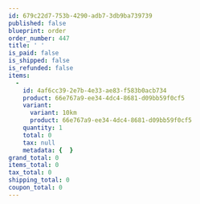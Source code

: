 ```yaml
---
id: 679c22d7-753b-4290-adb7-3db9ba739739
published: false
blueprint: order
order_number: 447
title: ' '
is_paid: false
is_shipped: false
is_refunded: false
items:
  -
    id: 4af6cc39-2e7b-4e33-ae83-f583b0acb734
    product: 66e767a9-ee34-4dc4-8681-d09bb59f0cf5
    variant:
      variant: 10km
      product: 66e767a9-ee34-4dc4-8681-d09bb59f0cf5
    quantity: 1
    total: 0
    tax: null
    metadata: {  }
grand_total: 0
items_total: 0
tax_total: 0
shipping_total: 0
coupon_total: 0
---
```

